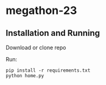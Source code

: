 # megathon-23
 
## Installation and Running
Download or clone repo

Run:
```
pip install -r requirements.txt
python home.py
```